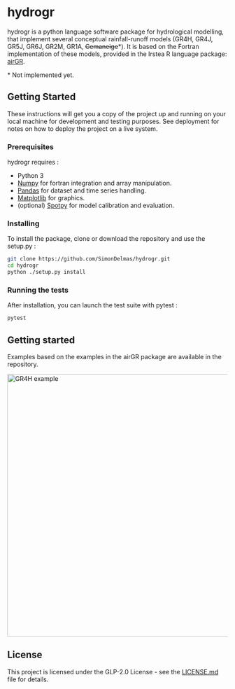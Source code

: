 # hydrogr

hydrogr is a python language software package for hydrological modelling, that implement several conceptual rainfall-runoff models (GR4H, GR4J, GR5J, GR6J, GR2M, GR1A, ~~Cemaneige~~\*).
It is based on the Fortran implementation of these models, provided in the Irstea R language package: [airGR](https://cran.r-project.org/web/packages/airGR/index.html).

\* Not implemented yet.

## Getting Started

These instructions will get you a copy of the project up and running on your local machine for development and testing purposes. See deployment for notes on how to deploy the project on a live system.

### Prerequisites

hydrogr requires :

* Python 3
* [Numpy](https://github.com/numpy/numpy) for fortran integration and array manipulation.
* [Pandas](https://github.com/pandas-dev/pandas) for dataset and time series handling.
* [Matplotlib](https://github.com/matplotlib/matplotlib) for graphics.
* (optional) [Spotpy](https://github.com/thouska/spotpy) for model calibration and evaluation.

### Installing

To install the package, clone or download the repository and use the setup.py :

```bash
git clone https://github.com/SimonDelmas/hydrogr.git
cd hydrogr
python ./setup.py install
```

### Running the tests

After installation, you can launch the test suite with pytest :

```bash
pytest
```

## Getting started

Examples based on the examples in the airGR package are available in the repository.

<img src="https://user-images.githubusercontent.com/54593457/63867945-0795cf00-c9b6-11e9-9fef-18c0fc564d3e.png" alt="GR4H example" width="600   "/>

## License

This project is licensed under the GLP-2.0 License - see the [LICENSE.md](LICENSE.md) file for details.
